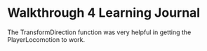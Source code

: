 # Walkthrough 4 Learning Journal

The TransformDirection function was very helpful in getting the PlayerLocomotion to work.
